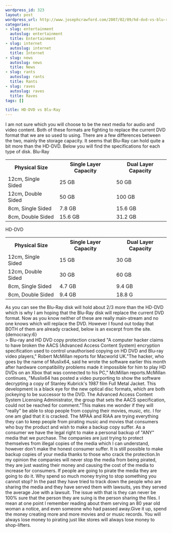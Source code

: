 ```yaml
--- 
wordpress_id: 323
layout: post
wordpress_url: http://www.josephcrawford.com/2007/02/09/hd-dvd-vs-blu-ray/
categories: 
- slug: entertainment
  autoslug: entertainment
  title: Entertainment
- slug: internet
  autoslug: internet
  title: Internet
- slug: news
  autoslug: news
  title: News
- slug: rants
  autoslug: rants
  title: Rants
- slug: raves
  autoslug: raves
  title: Raves
tags: []

title: HD-DVD vs Blu-Ray
---
```

I am not sure which you will choose to be the next media for audio and video content.  Both of these formats are fighting to replace the current DVD format that we are so used to using.  There are a few differences between the two, mainly the storage capacity.  It seems that Blu-Ray can hold quite a bit more than the HD-DVD.  Below you will find the specifications for each type of disk.
Blu-Ray
<table border="0" class="dataTable" cellpadding="2" cellspacing="0"><tr><th>Physical Size</th><th>Single Layer Capacity</th><th>Dual Layer Capacity</th></tr><tr><td>12cm, Single Sided</td><td>25 GB</td><td>50 GB</td></tr><tr><td>12cm, Double Sided</td><td>50 GB</td><td>100 GB</td></tr><tr><td>8cm, Single Sided</td><td>7.8 GB</td><td>15.6 GB</td></tr><tr><td>8cm, Double Sided</td><td>15.6 GB</td><td>31.2 GB</td></tr></table>
HD-DVD
<table border="0" class="dataTable" cellpadding="2" cellspacing="0"><tr><th>Physical Size</th><th>Single Layer Capacity</th><th>Dual Layer Capacity</th></tr><tr><td>12cm, Single Sided</td><td>15 GB</td><td>30 GB</td></tr><tr><td>12cm, Double Sided</td><td>30 GB</td><td>60 GB</td></tr><tr><td>8cm, Single Sided</td><td>4.7 GB</td><td>9.4 GB</td></tr><tr><td>8cm, Double Sided</td><td>9.4 GB</td><td>18.8 G</td></tr></table>As you can see the Blu-Ray disk will hold about 2/3 more than the HD-DVD which is why I am hoping that the Blu-Ray disk will replace the current DVD format.  Now as you know neither of these are really main-stream and no one knows which will replace the DVD.  However I found out today that BOTH of them are already cracked, below is an excerpt from the site.<div>{democracy:6}</div><!--more-->>  Blu-ray and HD DVD copy protection cracked "A computer hacker claims to have broken the AACS (Advanced Access Content System) encryption specification used to control unauthorised copying on HD DVD and Blu-ray video players," Robert McMillan reports for Macworld UK."The hacker, who goes by the name of Muslix64, said he wrote the software earlier this month after hardware compatibility problems made it impossible for him to play HD DVDs on an Xbox that was connected to his PC," McMillan reports.McMillan continues, "Muslix64 has posted a video purporting to show the software decrypting a copy of Stanley Kubrick's 1987 film Full Metal Jacket. This development is a black eye for the new optical disc formats, which are both jockeying to be successor to the DVD. The Advanced Access Content System Licensing Administrator, the group that sets the AACS specification, could not be reached for comment."This makes me wonder if they will "really" be able to stop people from copying their movies, music, etc.  I for one am glad that it is cracked.  The MPAA and RIAA are trying everything they can to keep people from pirating music and movies that consumers who buy the product and wish to make a backup copy suffer.  As a consumer we have the legal right to make a personal backup of "ANY" media that we purchase.  The companies are just trying to protect themselves from illegal copies of the media which I can understand, however don't make the honest consumer suffer.  It is still possible to make backup copies of your media thanks to those who crack the protection.In my opinion the companies will never stop the media from being pirated, they are just wasting their money and causing the cost of the media to increase for consumers.  If people are going to pirate the media they are going to do it.  Why spend so much money trying to stop something you cannot stop?  In the past they have tried to track down the people who are sharing the media and they have served them with lawsuits, yes they served the average Joe with a lawsuit.  The issue with that is they can never be 100% sure that the person they are suing is the person sharing the files.  I mean at one point I remember reading about them serving an 80 year old woman a notice, and even someone who had passed away.Give it up, spend the money creating more and more movies and or music records.  You will always lose money to pirating just like stores will always lose money to shop-lifters.
